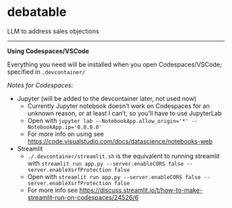 # debatable
LLM to address sales objections

---

**Using Codespaces/VSCode**

Everything you need will be installed when you open Codespaces/VSCode; specified in `.devcontainer/`

*Notes for Codespaces:*
- Jupyter (will be added to the devcontainer later, not used now)
  - Currently Jupyter notebook doesn’t work on Codespaces for an unknown reason, or at least I can’t, so you’ll have to use JupyterLab
  - Open with `jupyter lab --NotebookApp.allow_origin='*' --NotebookApp.ip='0.0.0.0'`
  - For more info on using see https://code.visualstudio.com/docs/datascience/notebooks-web
- Streamlit
  - `./.devcontainer/streamlit.sh` is the equivalent to running streamlit with `streamlit run app.py --server.enableCORS false --server.enableXsrfProtection false`
  - Open with `streamlit run app.py --server.enableCORS false --server.enableXsrfProtection false`
  - For more info see https://discuss.streamlit.io/t/how-to-make-streamlit-run-on-codespaces/24526/6